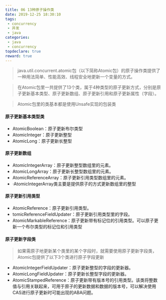 ```yaml
---
title: 06 13种原子操作类
date: 2019-12-25 18:30:10
tags:
 - concurrency
 - 并发
 - java
categories:
 - java
 - concurrency
topdeclare: true
reward: true
---
```

> java.util.concurrent.atomic包（以下简称Atomic包）的原子操作类提供了一种用法简单、性能高效、线程安全地更新一个变量的方式。

> 在Atomic包里一共提供了13个类，属于4种类型的原子更新方式，分别是原子更新基本类型、原子更新数组、原子更新引用和原子更新属性（字段）。

> Atomic包里的类基本都是使用Unsafe实现的包装类

<!--more-->

#### 原子更新基本类型类
- AtomicBoolean：原子更新布尔类型
- AtomicInteger：原子更新整型
- AtomicLong：原子更新长整型

#### 原子更新数组
- AtomicIntegerArray：原子更新整型数组里的元素。
- AtomicLongArray：原子更新长整型数组里的元素。
- AtomicReferenceArray：原子更新引用类型数组里的元素。
- ·AtomicIntegerArray类主要是提供原子的方式更新数组里的整型
#### 原子更新引用类型
- AtomicReference：原子更新引用类型。
- tomicReferenceFieldUpdater：原子更新引用类型里的字段。
- AtomicMarkableReference：原子更新带有标记位的引用类型。可以原子更新一个布尔类型的标记位和引用类型

#### 原子更新字段类
> 如果需原子地更新某个类里的某个字段时，就需要使用原子更新字段类，Atomic包提供了以下3个类进行原子字段更新

- AtomicIntegerFieldUpdater：原子更新整型的字段的更新器。
- AtomicLongFieldUpdater：原子更新长整型字段的更新器。
- AtomicStampedReference：原子更新带有版本号的引用类型。该类将整数值与引用关联起来，可用于原子的更新数据和数据的版本号，可以解决使用CAS进行原子更新时可能出现的ABA问题。
